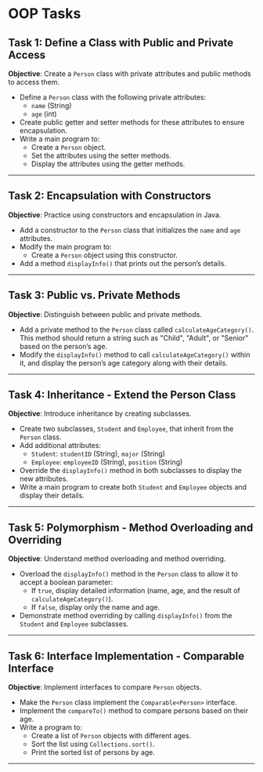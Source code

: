 # OOP Tasks

## Task 1: Define a Class with Public and Private Access
**Objective**: Create a `Person` class with private attributes and public methods to access them.

- Define a `Person` class with the following private attributes:
  - `name` (String)
  - `age` (int)
- Create public getter and setter methods for these attributes to ensure encapsulation.
- Write a main program to:
  - Create a `Person` object.
  - Set the attributes using the setter methods.
  - Display the attributes using the getter methods.

---

## Task 2: Encapsulation with Constructors
**Objective**: Practice using constructors and encapsulation in Java.

- Add a constructor to the `Person` class that initializes the `name` and `age` attributes.
- Modify the main program to:
  - Create a `Person` object using this constructor.
- Add a method `displayInfo()` that prints out the person’s details.

---

## Task 3: Public vs. Private Methods
**Objective**: Distinguish between public and private methods.

- Add a private method to the `Person` class called `calculateAgeCategory()`. This method should return a string such as "Child", "Adult", or "Senior" based on the person’s age.
- Modify the `displayInfo()` method to call `calculateAgeCategory()` within it, and display the person’s age category along with their details.

---

## Task 4: Inheritance - Extend the Person Class
**Objective**: Introduce inheritance by creating subclasses.

- Create two subclasses, `Student` and `Employee`, that inherit from the `Person` class.
- Add additional attributes:
  - `Student`: `studentID` (String), `major` (String)
  - `Employee`: `employeeID` (String), `position` (String)
- Override the `displayInfo()` method in both subclasses to display the new attributes.
- Write a main program to create both `Student` and `Employee` objects and display their details.

---

## Task 5: Polymorphism - Method Overloading and Overriding
**Objective**: Understand method overloading and method overriding.

- Overload the `displayInfo()` method in the `Person` class to allow it to accept a boolean parameter:
  - If `true`, display detailed information (name, age, and the result of `calculateAgeCategory()`).
  - If `false`, display only the name and age.
- Demonstrate method overriding by calling `displayInfo()` from the `Student` and `Employee` subclasses.

---

## Task 6: Interface Implementation - Comparable Interface
**Objective**: Implement interfaces to compare `Person` objects.

- Make the `Person` class implement the `Comparable<Person>` interface.
- Implement the `compareTo()` method to compare persons based on their age.
- Write a program to:
  - Create a list of `Person` objects with different ages.
  - Sort the list using `Collections.sort()`.
  - Print the sorted list of persons by age.

---